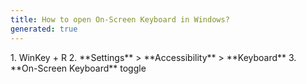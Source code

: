 ```yaml
---
title: How to open On-Screen Keyboard in Windows?
generated: true
---
```


<div markdown="1" class="ans">
1. <key>WinKey + R</key>
2. **Settings** > **Accessibility** > **Keyboard**
3. **On-Screen Keyboard** toggle
</div>
